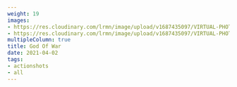 ```yaml
---
weight: 19
images:
- https://res.cloudinary.com/lrmn/image/upload/v1687435097/VIRTUAL-PHOTOGRAPHY/godofwar/lrmn-gow5_p1oaiy.png
- https://res.cloudinary.com/lrmn/image/upload/v1687435097/VIRTUAL-PHOTOGRAPHY/godofwar/lrmn-gow7_amcacq.png
multipleColumn: true
title: God Of War
date: 2021-04-02
tags:
- actionshots
- all
---
```


